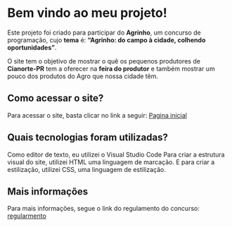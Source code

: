 # Bem vindo ao meu projeto!

Este projeto foi criado para participar do **Agrinho**, um concurso de programação, cujo **tema** é: **“Agrinho: do campo à cidade, colhendo oportunidades”**.

O site tem o objetivo de mostrar o quê os pequenos produtores de **Cianorte-PR** tem a oferecer na **feira do produtor** e também mostrar um pouco dos produtos do Agro que nossa cidade têm.

## Como acessar o site?

Para acessar o site, basta clicar no link a seguir: [Pagina inicial]([www.com.br](https://thewayxd.github.io/Agrinho2024/src/pages/index.html))

## Quais tecnologias foram utilizadas?

Como editor de texto, eu utilizei o Visual Studio Code
Para criar a estrutura visual do site, utilizei HTML uma linguagem de marcação.
E para criar a estilização, utilizei CSS, uma linguagem de estilização.

## Mais informações

Para mais informações, segue o link do regulamento do concurso: [regularmento](https://www.sistemafaep.org.br/wp-content/uploads/2024/04/9.-Rede-Publica-de-Ensino-Categoria-Programacao.pdf)
